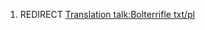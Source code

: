 1.  REDIRECT [Translation talk:Bolterrifle
    txt/pl](Translation_talk:Bolterrifle_txt/pl "wikilink")